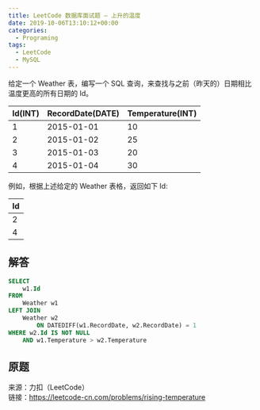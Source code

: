 ```yaml
---
title: LeetCode 数据库面试题 – 上升的温度
date: 2019-10-06T13:10:12+00:00
categories:
  - Programing
tags:
  - LeetCode
  - MySQL
---
```


给定一个 Weather 表，编写一个 SQL 查询，来查找与之前（昨天的）日期相比温度更高的所有日期的 Id。

<!--more-->

| Id(INT) | RecordDate(DATE) | Temperature(INT) |
| ------- | ---------------- | ---------------- |
| 1       | 2015-01-01       | 10               |
| 2       | 2015-01-02       | 25               |
| 3       | 2015-01-03       | 20               |
| 4       | 2015-01-04       | 30               |

例如，根据上述给定的 Weather 表格，返回如下 Id:

| Id |
| -- |
| 2  |
| 4  |

## 解答

```sql
SELECT
    w1.Id
FROM
    Weather w1
LEFT JOIN
    Weather w2
        ON DATEDIFF(w1.RecordDate, w2.RecordDate) = 1
WHERE w2.Id IS NOT NULL 
    AND w1.Temperature > w2.Temperature
```

## 原题

来源：力扣（LeetCode）  
链接：<https://leetcode-cn.com/problems/rising-temperature>
